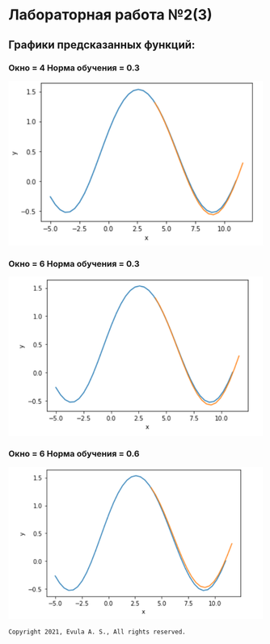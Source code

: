 # Лабораторная работа №2(3)

## Графики предсказанных функций:
### Окно = 4 Норма обучения = 0.3
![](403.PNG)
### Окно = 6 Норма обучения = 0.3
![](603.PNG)
### Окно = 6 Норма обучения = 0.6
![](606.PNG)

```
Copyright 2021, Evula A. S., All rights reserved.
```